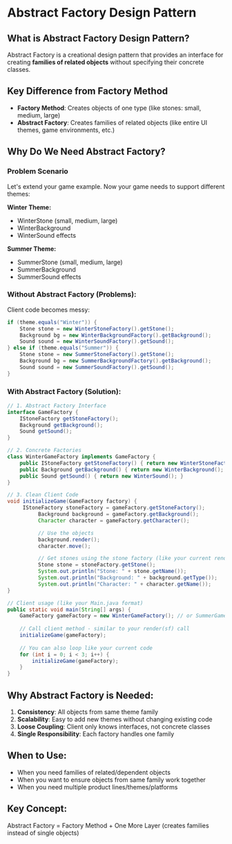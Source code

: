 # Abstract Factory Design Pattern

## What is Abstract Factory Design Pattern?
Abstract Factory is a creational design pattern that provides an interface for creating **families of related objects** without specifying their concrete classes.

## Key Difference from Factory Method
- **Factory Method**: Creates objects of one type (like stones: small, medium, large)
- **Abstract Factory**: Creates families of related objects (like entire UI themes, game environments, etc.)

## Why Do We Need Abstract Factory?

### Problem Scenario
Let's extend your game example. Now your game needs to support different themes:

**Winter Theme:**
- WinterStone (small, medium, large)
- WinterBackground
- WinterSound effects

**Summer Theme:**
- SummerStone (small, medium, large)
- SummerBackground
- SummerSound effects

### Without Abstract Factory (Problems):
Client code becomes messy:
```java
if (theme.equals("Winter")) {
    Stone stone = new WinterStoneFactory().getStone();
    Background bg = new WinterBackgroundFactory().getBackground();
    Sound sound = new WinterSoundFactory().getSound();
} else if (theme.equals("Summer")) {
    Stone stone = new SummerStoneFactory().getStone();
    Background bg = new SummerBackgroundFactory().getBackground();
    Sound sound = new SummerSoundFactory().getSound();
}
```

### With Abstract Factory (Solution):
```java
// 1. Abstract Factory Interface
interface GameFactory {
    IStoneFactory getStoneFactory();
    Background getBackground();
    Sound getSound();
}

// 2. Concrete Factories
class WinterGameFactory implements GameFactory {
    public IStoneFactory getStoneFactory() { return new WinterStoneFactory(); }
    public Background getBackground() { return new WinterBackground(); }
    public Sound getSound() { return new WinterSound(); }
}

// 3. Clean Client Code
void initializeGame(GameFactory factory) {
     IStoneFactory stoneFactory = gameFactory.getStoneFactory();
          Background background = gameFactory.getBackground();       
          Character character = gameFactory.getCharacter();

          // Use the objects
          background.render();
          character.move();

          // Get stones using the stone factory (like your current render method)
          Stone stone = stoneFactory.getStone();
          System.out.println("Stone: " + stone.getName());
          System.out.println("Background: " + background.getType()); 
          System.out.println("Character: " + character.getName());  
}

// Client usage (like your Main.java format)
public static void main(String[] args) {
    GameFactory gameFactory = new WinterGameFactory(); // or SummerGameFactory
    
    // Call client method - similar to your render(sf) call
    initializeGame(gameFactory);
    
    // You can also loop like your current code
    for (int i = 0; i < 3; i++) {
        initializeGame(gameFactory);
    }
}
```

## Why Abstract Factory is Needed:
1. **Consistency**: All objects from same theme family
2. **Scalability**: Easy to add new themes without changing existing code
3. **Loose Coupling**: Client only knows interfaces, not concrete classes
4. **Single Responsibility**: Each factory handles one family

## When to Use:
- When you need families of related/dependent objects
- When you want to ensure objects from same family work together
- When you need multiple product lines/themes/platforms

## Key Concept:
Abstract Factory = Factory Method + One More Layer (creates families instead of single objects)